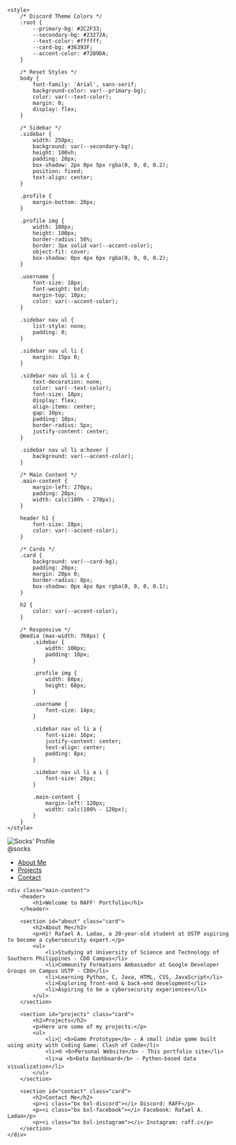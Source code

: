 <!DOCTYPE html>
<html lang="en">
<head>
    <meta charset="UTF-8">
    <meta name="viewport" content="width=device-width, initial-scale=1.0">
    <title>audi' Portfolio</title>
    <link href="https://unpkg.com/boxicons@2.1.4/css/boxicons.min.css" rel="stylesheet">
    
    <style>
        /* Discord Theme Colors */
        :root {
            --primary-bg: #2C2F33;
            --secondary-bg: #23272A;
            --text-color: #ffffff;
            --card-bg: #36393F;
            --accent-color: #7289DA;
        }

        /* Reset Styles */
        body {
            font-family: 'Arial', sans-serif;
            background-color: var(--primary-bg);
            color: var(--text-color);
            margin: 0;
            display: flex;
        }

        /* Sidebar */
        .sidebar {
            width: 250px;
            background: var(--secondary-bg);
            height: 100vh;
            padding: 20px;
            box-shadow: 2px 0px 5px rgba(0, 0, 0, 0.2);
            position: fixed;
            text-align: center;
        }

        .profile {
            margin-bottom: 20px;
        }

        .profile img {
            width: 100px;
            height: 100px;
            border-radius: 50%;
            border: 3px solid var(--accent-color);
            object-fit: cover;
            box-shadow: 0px 4px 6px rgba(0, 0, 0, 0.2);
        }

        .username {
            font-size: 18px;
            font-weight: bold;
            margin-top: 10px;
            color: var(--accent-color);
        }

        .sidebar nav ul {
            list-style: none;
            padding: 0;
        }

        .sidebar nav ul li {
            margin: 15px 0;
        }

        .sidebar nav ul li a {
            text-decoration: none;
            color: var(--text-color);
            font-size: 18px;
            display: flex;
            align-items: center;
            gap: 10px;
            padding: 10px;
            border-radius: 5px;
            justify-content: center;
        }

        .sidebar nav ul li a:hover {
            background: var(--accent-color);
        }

        /* Main Content */
        .main-content {
            margin-left: 270px;
            padding: 20px;
            width: calc(100% - 270px);
        }

        header h1 {
            font-size: 28px;
            color: var(--accent-color);
        }

        /* Cards */
        .card {
            background: var(--card-bg);
            padding: 20px;
            margin: 20px 0;
            border-radius: 8px;
            box-shadow: 0px 4px 6px rgba(0, 0, 0, 0.1);
        }

        h2 {
            color: var(--accent-color);
        }

        /* Responsive */
        @media (max-width: 768px) {
            .sidebar {
                width: 100px;
                padding: 10px;
            }

            .profile img {
                width: 60px;
                height: 60px;
            }

            .username {
                font-size: 14px;
            }

            .sidebar nav ul li a {
                font-size: 16px;
                justify-content: center;
                text-align: center;
                padding: 8px;
            }

            .sidebar nav ul li a i {
                font-size: 20px;
            }

            .main-content {
                margin-left: 120px;
                width: calc(100% - 120px);
            }
        }
    </style>
</head>
<body>
    <div class="sidebar">
        <div class="profile">
           <img src="https://raw.githubusercontent.com/audi/Online-Portfolio-with-CSS-Styling/main/picture.png" alt="Socks' Profile">
            <div class="username">@socks</div>
        </div>
        <nav>
            <ul>
                <li><a href="#about"><i class="bx bxs-user"></i> About Me</a></li>
                <li><a href="#projects"><i class="bx bxs-folder"></i> Projects</a></li>
                <li><a href="#contact"><i class="bx bxs-contact"></i> Contact</a></li>
            </ul>
        </nav>
    </div>

    <div class="main-content">
        <header>
            <h1>Welcome to RAFF' Portfolio</h1>
        </header>

        <section id="about" class="card">
            <h2>About Me</h2>
            <p>Hi! Rafael A. Ladao, a 20-year-old student at USTP aspiring to become a cybersecurity expert.</p>
            <ul>
                <li>Studying at University of Science and Technology of Southern Philippines - CDO Campus</li>
                <li>Community Formations Ambassador at Google Developer Groups on Campus USTP - CDO</li>
                <li>Learning Python, C, Java, HTML, CSS, JavaScript</li>
                <li>Exploring front-end & back-end development</li>
                <li>Aspiring to be a cybersecurity experiences</li>
            </ul>
        </section>

        <section id="projects" class="card">
            <h2>Projects</h2>
            <p>Here are some of my projects:</p>
            <ul>
                <li>🌟 <b>Game Prototype</b> - A small indie game built using unity with Coding Game: Clash of Code</li>
                <li>🌐 <b>Personal Website</b> - This portfolio site</li>
                <li>📊 <b>Data Dashboard</b> - Python-based data visualization</li>
            </ul>
        </section>

        <section id="contact" class="card">
            <h2>Contact Me</h2>
            <p><i class="bx bxl-discord"></i> Discord: RAFF</p>
            <p><i class="bx bxl-facebook"></i> Facebook: Rafael A. Ladao</p>
            <p><i class="bx bxl-instagram"></i> Instagram: raff.c</p>
        </section>
    </div>
</body>
</html>
